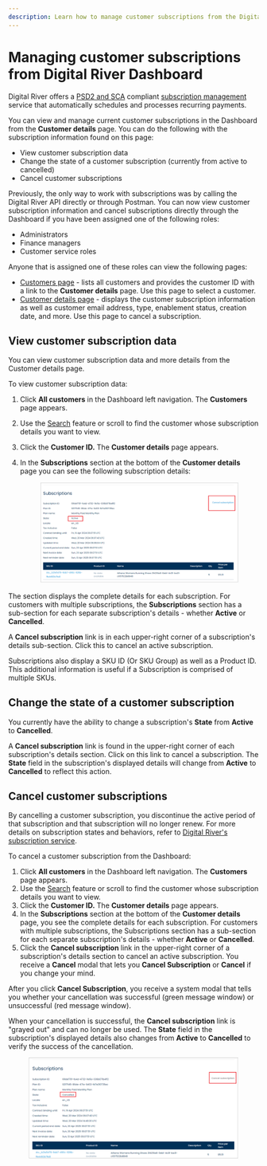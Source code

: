 ```yaml
---
description: Learn how to manage customer subscriptions from the Digital River Dashboard.
---
```


# Managing customer subscriptions from Digital River Dashboard

Digital River offers a [PSD2 and SCA](../../../payments/psd2-and-sca/) compliant [subscription management](../../../integration-options/checkouts/subscriptions/) service that automatically schedules and processes recurring payments.

You can view and manage current customer subscriptions in the Dashboard from the **Customer details** page. You can do the following with the subscription information found on this page:

* View customer subscription data
* Change the state of a customer subscription (currently from active to cancelled)
* Cancel customer subscriptions

Previously, the only way to work with subscriptions was by calling the Digital River API directly or through Postman. You can now view customer subscription information and cancel subscriptions directly through the Dashboard if you have been assigned one of the following roles:

* Administrators
* Finance managers
* Customer service roles

Anyone that is assigned one of these roles can view the following pages:

* [Customers page](../customers/) - lists all customers and provides the customer ID with a link to the **Customer details** page. Use this page to select a customer.
* [Customer details page](../customers/viewing-customer-details.md) - displays the customer subscription information as well as customer email address, type, enablement status, creation date, and more. Use this page to cancel a subscription.

## View customer subscription data

You can view customer subscription data and more details from the Customer details page.

To view customer subscription data:

1. Click **All customers** in the Dashboard left navigation. The **Customers** page appears.
2. Use the [Search](../customers/searching-for-customers.md) feature or scroll to find the customer whose subscription details you want to view.
3. Click the **Customer ID.** The **Customer details** page appears.
4.  In the **Subscriptions** section at the bottom of the **Customer details** page you can see the following subscription details:

    <figure><img src="../../../.gitbook/assets/1a manage subcsrip active.png" alt=""><figcaption></figcaption></figure>

The section displays the complete details for each subscription. For customers with multiple subscriptions, the **Subscriptions** section has a sub-section for each separate subscription's details - whether **Active** or **Cancelled**.

A **Cancel subscription** link is in each upper-right corner of a subscription's details sub-section. Click this to cancel an active subscription.

Subscriptions also display a SKU ID (Or SKU Group) as well as a Product ID. This additional information is useful if a Subscription is comprised of multiple SKUs.

## Change the state of a customer subscription

You currently have the ability to change a subscription's **State** from **Active** to **Cancelled**.

A **Cancel subscription** link is found in the upper-right corner of each subscription's details section. Click on this link to cancel a subscription. The **State** field in the subscription's displayed details will change from **Active** to **Cancelled** to reflect this action.

## Cancel customer subscriptions

By cancelling a customer subscription, you discontinue the active period of that subscription and that subscription will no longer renew. For more details on subscription states and behaviors, refer to [Digital River's subscription service](../../../integration-options/checkouts/subscriptions/digital-river-coordinated-subscriptions.md).

To cancel a customer subscription from the Dashboard:

1. Click **All customers** in the Dashboard left navigation. The **Customers** page appears.
2. Use the [Search](../customers/searching-for-customers.md) feature or scroll to find the customer whose subscription details you want to view.
3. Click the **Customer ID.** The **Customer details** page appears.
4. In the **Subscriptions** section at the bottom of the **Customer details** page, you see the complete details for each subscription. For customers with multiple subscriptions, the Subscriptions section has a sub-section for each separate subscription's details - whether **Active** or **Cancelled**.
5. Click the **Cancel subscription** link in the upper-right corner of a subscription's details section to cancel an active subscription. You receive a **Cancel** modal that lets you **Cancel Subscription** or **Cancel** if you change your mind.

After you click **Cancel Subscription**, you receive a system modal that tells you whether your cancellation was successful (green message window) or unsuccessful (red message window).

When your cancellation is successful, the **Cancel subscription** link is "grayed out" and can no longer be used. The **State** field in the subscription's displayed details also changes from **Active** to **Cancelled** to verify the success of the cancellation.

<figure><img src="../../../.gitbook/assets/2a manage subcsrip cancelled (1).png" alt=""><figcaption></figcaption></figure>
